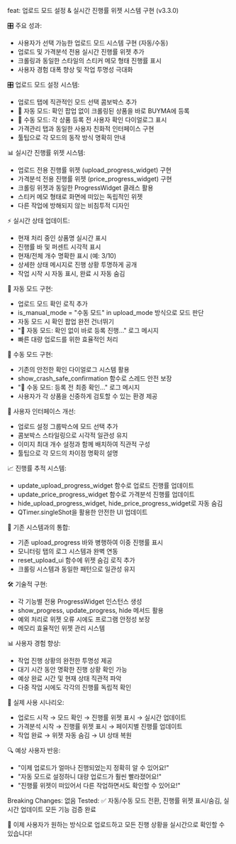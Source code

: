 feat: 업로드 모드 설정 & 실시간 진행률 위젯 시스템 구현 (v3.3.0)

🎛️ 주요 성과:
- 사용자가 선택 가능한 업로드 모드 시스템 구현 (자동/수동)
- 업로드 및 가격분석 전용 실시간 진행률 위젯 추가
- 크롤링과 동일한 스타일의 스티커 메모 형태 진행률 표시
- 사용자 경험 대폭 향상 및 작업 투명성 극대화

🎛️ 업로드 모드 설정 시스템:
- 업로드 탭에 직관적인 모드 선택 콤보박스 추가
- 🤖 자동 모드: 확인 팝업 없이 크롤링된 상품을 바로 BUYMA에 등록
- 👤 수동 모드: 각 상품 등록 전 사용자 확인 다이얼로그 표시
- 가격관리 탭과 동일한 사용자 친화적 인터페이스 구현
- 툴팁으로 각 모드의 동작 방식 명확히 안내

📊 실시간 진행률 위젯 시스템:
- 업로드 전용 진행률 위젯 (upload_progress_widget) 구현
- 가격분석 전용 진행률 위젯 (price_progress_widget) 구현
- 크롤링 위젯과 동일한 ProgressWidget 클래스 활용
- 스티커 메모 형태로 화면에 떠있는 독립적인 위젯
- 다른 작업에 방해되지 않는 비침투적 디자인

⚡ 실시간 상태 업데이트:
- 현재 처리 중인 상품명 실시간 표시
- 진행률 바 및 퍼센트 시각적 표시
- 현재/전체 개수 명확한 표시 (예: 3/10)
- 상세한 상태 메시지로 진행 상황 투명하게 공개
- 작업 시작 시 자동 표시, 완료 시 자동 숨김

🤖 자동 모드 구현:
- 업로드 모드 확인 로직 추가
- is_manual_mode = "수동 모드" in upload_mode 방식으로 모드 판단
- 자동 모드 시 확인 팝업 완전 건너뛰기
- "🤖 자동 모드: 확인 없이 바로 등록 진행..." 로그 메시지
- 빠른 대량 업로드를 위한 효율적인 처리

👤 수동 모드 구현:
- 기존의 안전한 확인 다이얼로그 시스템 활용
- show_crash_safe_confirmation 함수로 스레드 안전 보장
- "👤 수동 모드: 등록 전 최종 확인..." 로그 메시지
- 사용자가 각 상품을 신중하게 검토할 수 있는 환경 제공

🎨 사용자 인터페이스 개선:
- 업로드 설정 그룹박스에 모드 선택 추가
- 콤보박스 스타일링으로 시각적 일관성 유지
- 이미지 최대 개수 설정과 함께 배치하여 직관적 구성
- 툴팁으로 각 모드의 차이점 명확히 설명

📈 진행률 추적 시스템:
- update_upload_progress_widget 함수로 업로드 진행률 업데이트
- update_price_progress_widget 함수로 가격분석 진행률 업데이트
- hide_upload_progress_widget, hide_price_progress_widget로 자동 숨김
- QTimer.singleShot을 활용한 안전한 UI 업데이트

🔄 기존 시스템과의 통합:
- 기존 upload_progress 바와 병행하여 이중 진행률 표시
- 모니터링 탭의 로그 시스템과 완벽 연동
- reset_upload_ui 함수에 위젯 숨김 로직 추가
- 크롤링 시스템과 동일한 패턴으로 일관성 유지

🛠️ 기술적 구현:
- 각 기능별 전용 ProgressWidget 인스턴스 생성
- show_progress, update_progress, hide 메서드 활용
- 예외 처리로 위젯 오류 시에도 프로그램 안정성 보장
- 메모리 효율적인 위젯 관리 시스템

📊 사용자 경험 향상:
- 작업 진행 상황의 완전한 투명성 제공
- 대기 시간 동안 명확한 진행 상황 확인 가능
- 예상 완료 시간 및 현재 상태 직관적 파악
- 다중 작업 시에도 각각의 진행률 독립적 확인

🎯 실제 사용 시나리오:
- 업로드 시작 → 모드 확인 → 진행률 위젯 표시 → 실시간 업데이트
- 가격분석 시작 → 진행률 위젯 표시 → 페이지별 진행률 업데이트
- 작업 완료 → 위젯 자동 숨김 → UI 상태 복원

🔍 예상 사용자 반응:
- "이제 업로드가 얼마나 진행되었는지 정확히 알 수 있어요!"
- "자동 모드로 설정하니 대량 업로드가 훨씬 빨라졌어요!"
- "진행률 위젯이 떠있어서 다른 작업하면서도 확인할 수 있어요!"

Breaking Changes: 없음
Tested: ✅ 자동/수동 모드 전환, 진행률 위젯 표시/숨김, 실시간 업데이트 모든 기능 검증 완료

🎉 이제 사용자가 원하는 방식으로 업로드하고 모든 진행 상황을 실시간으로 확인할 수 있습니다!

